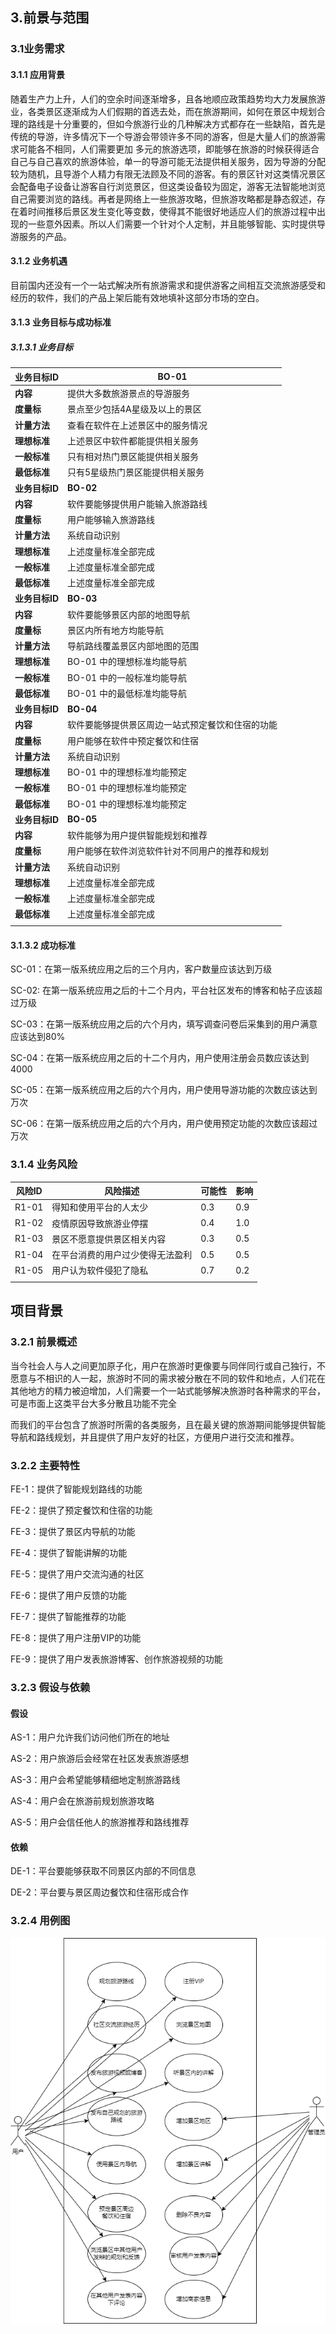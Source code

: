## 3.前景与范围

### 3.1业务需求

 #### 3.1.1 应用背景

随着生产力上升，人们的空余时间逐渐增多，且各地顺应政策趋势均大力发展旅游业，各类景区逐渐成为人们假期的首选去处，而在旅游期间，如何在景区中规划合理的路线是十分重要的，但如今旅游行业的几种解决方式都存在一些缺陷，首先是传统的导游，许多情况下一个导游会带领许多不同的游客，但是大量人们的旅游需求可能各不相同，人们需要更加 多元的旅游选项，即能够在旅游的时候获得适合自己与自己喜欢的旅游体验，单一的导游可能无法提供相关服务，因为导游的分配较为随机，且导游个人精力有限无法顾及不同的游客。有的景区针对这类情况景区会配备电子设备让游客自行浏览景区，但这类设备较为固定，游客无法智能地浏览自己需要浏览的路线。再者是网络上一些旅游攻略，但旅游攻略都是静态叙述，存在着时间推移后景区发生变化等变数，使得其不能很好地适应人们的旅游过程中出现的一些意外因素。所以人们需要一个针对个人定制，并且能够智能、实时提供导游服务的产品。

#### 3.1.2 业务机遇

目前国内还没有一个一站式解决所有旅游需求和提供游客之间相互交流旅游感受和经历的软件，我们的产品上架后能有效地填补这部分市场的空白。

#### 3.1.3 业务目标与成功标准

##### 3.1.3.1 业务目标

| 业务目标ID     | BO-01                                            |
| -------------- | ------------------------------------------------ |
| **内容**       | 提供大多数旅游景点的导游服务                     |
| **度量标**     | 景点至少包括4A星级及以上的景区                   |
| **计量方法**   | 查看在软件在上述景区中的服务情况                 |
| **理想标准**   | 上述景区中软件都能提供相关服务                   |
| **一般标准**   | 只有相对热门景区能提供相关服务                   |
| **最低标准**   | 只有5星级热门景区能提供相关服务                  |
| **业务目标ID** | **BO-02**                                        |
| **内容**       | 软件要能够提供用户能输入旅游路线                 |
| **度量标**     | 用户能够输入旅游路线                             |
| **计量方法**   | 系统自动识别                                     |
| **理想标准**   | 上述度量标准全部完成                             |
| **一般标准**   | 上述度量标准全部完成                             |
| **最低标准**   | 上述度量标准全部完成                             |
| **业务目标ID** | **BO-03**                                        |
| **内容**       | 软件要能够景区内部的地图导航                     |
| **度量标**     | 景区内所有地方均能导航                           |
| **计量方法**   | 导航路线覆盖景区内部地图的范围                   |
| **理想标准**   | BO-01 中的理想标准均能导航                       |
| **一般标准**   | BO-01 中的一般标准均能导航                       |
| **最低标准**   | BO-01 中的最低标准均能导航                       |
| **业务目标ID** | **BO-04**                                        |
| **内容**       | 软件要能够提供景区周边一站式预定餐饮和住宿的功能 |
| **度量标**     | 用户能够在软件中预定餐饮和住宿                   |
| **计量方法**   | 系统自动识别                                     |
| **理想标准**   | BO-01 中的理想标准均能预定                       |
| **一般标准**   | BO-01 中的理想标准均能预定                       |
| **最低标准**   | BO-01 中的理想标准均能预定                       |
| **业务目标ID** | **BO-05**                                        |
| **内容**       | 软件能够为用户提供智能规划和推荐                 |
| **度量标**     | 用户能够在软件浏览软件针对不同用户的推荐和规划   |
| **计量方法**   | 系统自动识别                                     |
| **理想标准**   | 上述度量标准全部完成                             |
| **一般标准**   | 上述度量标准全部完成                             |
| **最低标准**   | 上述度量标准全部完成                             |
|                |                                                  |

#### 3.1.3.2 成功标准

SC-01：在第一版系统应用之后的三个月内，客户数量应该达到万级

SC-02:  在第一版系统应用之后的十二个月内，平台社区发布的博客和帖子应该超过万级

SC-03：在第一版系统应用之后的六个月内，填写调查问卷后采集到的用户满意应该达到80%

SC-04：在第一版系统应用之后的十二个月内，用户使用注册会员数应该达到4000

SC-05：在第一版系统应用之后的六个月内，用户使用导游功能的次数应该达到万次

SC-06：在第一版系统应用之后的六个月内，用户使用预定功能的次数应该超过万次

### 3.1.4 业务风险

| 风险ID | 风险描述                         | 可能性 | 影响 |
| ------ | -------------------------------- | ------ | ---- |
| R1-01  | 得知和使用平台的人太少           | 0.3    | 0.9  |
| R1-02  | 疫情原因导致旅游业停摆           | 0.4    | 1.0  |
| R1-03  | 景区不愿意提供景区相关内容       | 0.3    | 0.5  |
| R1-04  | 在平台消费的用户过少使得无法盈利 | 0.5    | 0.5  |
| R1-05  | 用户认为软件侵犯了隐私           | 0.7    | 0.2  |
|        |                                  |        |      |

## 项目背景

### 3.2.1 前景概述

当今社会人与人之间更加原子化，用户在旅游时更像要与同伴同行或自己独行，不愿意与不相识的人一起，旅游时不同的需求被分散在不同的软件和地点，人们花在其他地方的精力被迫增加，人们需要一个一站式能够解决旅游时各种需求的平台，可是市面上这类平台大多分散且功能不完全

而我们的平台包含了旅游时所需的各类服务，且在最关键的旅游期间能够提供智能导航和路线规划，并且提供了用户友好的社区，方便用户进行交流和推荐。

### 3.2.2 主要特性

FE-1：提供了智能规划路线的功能

FE-2：提供了预定餐饮和住宿的功能

FE-3：提供了景区内导航的功能

FE-4：提供了智能讲解的功能

FE-5：提供了用户交流沟通的社区

FE-6：提供了用户反馈的功能

FE-7：提供了智能推荐的功能

FE-8：提供了用户注册VIP的功能

FE-9：提供了用户发表旅游博客、创作旅游视频的功能

### 3.2.3 假设与依赖

#### 假设

AS-1：用户允许我们访问他们所在的地址

AS-2：用户旅游后会经常在社区发表旅游感想

AS-3：用户会希望能够精细地定制旅游路线

AS-4：用户会在旅游前规划旅游攻略

AS-5：用户会信任他人的旅游推荐和路线推荐

#### 依赖

DE-1：平台要能够获取不同景区内部的不同信息

DE-2：平台要与景区周边餐饮和住宿形成合作

### 3.2.4 用例图

![需求.drawio](../第四轮大作业/img/需求.drawio.png)


